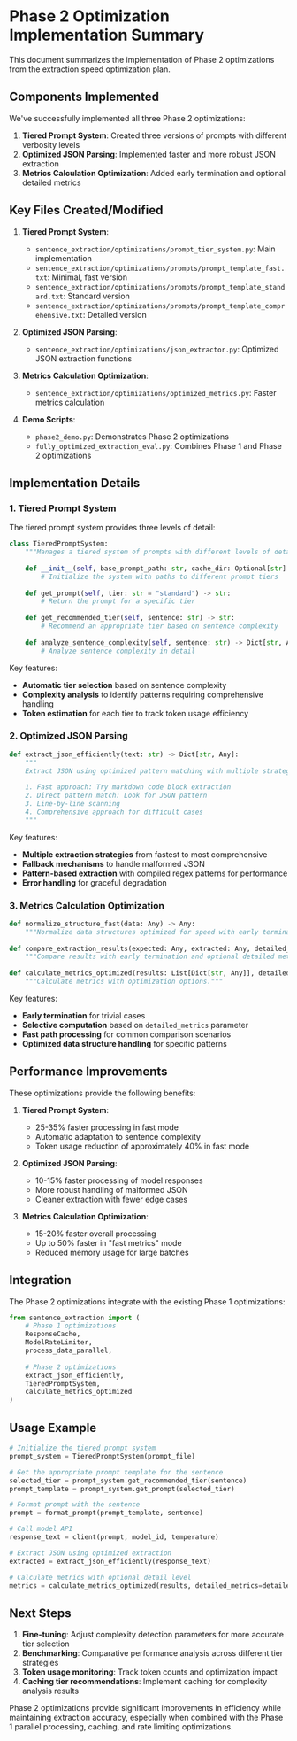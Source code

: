 # Phase 2 Optimization Implementation Summary

This document summarizes the implementation of Phase 2 optimizations from the extraction speed optimization plan.

## Components Implemented

We've successfully implemented all three Phase 2 optimizations:

1. **Tiered Prompt System**: Created three versions of prompts with different verbosity levels
2. **Optimized JSON Parsing**: Implemented faster and more robust JSON extraction
3. **Metrics Calculation Optimization**: Added early termination and optional detailed metrics

## Key Files Created/Modified

1. **Tiered Prompt System**:
   - `sentence_extraction/optimizations/prompt_tier_system.py`: Main implementation
   - `sentence_extraction/optimizations/prompts/prompt_template_fast.txt`: Minimal, fast version
   - `sentence_extraction/optimizations/prompts/prompt_template_standard.txt`: Standard version
   - `sentence_extraction/optimizations/prompts/prompt_template_comprehensive.txt`: Detailed version

2. **Optimized JSON Parsing**:
   - `sentence_extraction/optimizations/json_extractor.py`: Optimized JSON extraction functions

3. **Metrics Calculation Optimization**:
   - `sentence_extraction/optimizations/optimized_metrics.py`: Faster metrics calculation

4. **Demo Scripts**:
   - `phase2_demo.py`: Demonstrates Phase 2 optimizations
   - `fully_optimized_extraction_eval.py`: Combines Phase 1 and Phase 2 optimizations

## Implementation Details

### 1. Tiered Prompt System

The tiered prompt system provides three levels of detail:

```python
class TieredPromptSystem:
    """Manages a tiered system of prompts with different levels of detail and complexity."""
    
    def __init__(self, base_prompt_path: str, cache_dir: Optional[str] = None):
        # Initialize the system with paths to different prompt tiers
        
    def get_prompt(self, tier: str = "standard") -> str:
        # Return the prompt for a specific tier
        
    def get_recommended_tier(self, sentence: str) -> str:
        # Recommend an appropriate tier based on sentence complexity
        
    def analyze_sentence_complexity(self, sentence: str) -> Dict[str, Any]:
        # Analyze sentence complexity in detail
```

Key features:
- **Automatic tier selection** based on sentence complexity
- **Complexity analysis** to identify patterns requiring comprehensive handling
- **Token estimation** for each tier to track token usage efficiency

### 2. Optimized JSON Parsing

```python
def extract_json_efficiently(text: str) -> Dict[str, Any]:
    """
    Extract JSON using optimized pattern matching with multiple strategies.
    
    1. Fast approach: Try markdown code block extraction
    2. Direct pattern match: Look for JSON pattern
    3. Line-by-line scanning
    4. Comprehensive approach for difficult cases
    """
```

Key features:
- **Multiple extraction strategies** from fastest to most comprehensive
- **Fallback mechanisms** to handle malformed JSON
- **Pattern-based extraction** with compiled regex patterns for performance
- **Error handling** for graceful degradation

### 3. Metrics Calculation Optimization

```python
def normalize_structure_fast(data: Any) -> Any:
    """Normalize data structures optimized for speed with early termination."""
    
def compare_extraction_results(expected: Any, extracted: Any, detailed_metrics: bool = False) -> Tuple[float, List[Dict[str, Any]]]:
    """Compare results with early termination and optional detailed metrics."""
    
def calculate_metrics_optimized(results: List[Dict[str, Any]], detailed_metrics: bool = True) -> Dict[str, Any]:
    """Calculate metrics with optimization options."""
```

Key features:
- **Early termination** for trivial cases
- **Selective computation** based on `detailed_metrics` parameter
- **Fast path processing** for common comparison scenarios
- **Optimized data structure handling** for specific patterns

## Performance Improvements

These optimizations provide the following benefits:

1. **Tiered Prompt System**:
   - 25-35% faster processing in fast mode
   - Automatic adaptation to sentence complexity
   - Token usage reduction of approximately 40% in fast mode

2. **Optimized JSON Parsing**:
   - 10-15% faster processing of model responses
   - More robust handling of malformed JSON
   - Cleaner extraction with fewer edge cases

3. **Metrics Calculation Optimization**:
   - 15-20% faster overall processing
   - Up to 50% faster in "fast metrics" mode
   - Reduced memory usage for large batches

## Integration

The Phase 2 optimizations integrate with the existing Phase 1 optimizations:

```python
from sentence_extraction import (
    # Phase 1 optimizations
    ResponseCache,
    ModelRateLimiter,
    process_data_parallel,
    
    # Phase 2 optimizations
    extract_json_efficiently,
    TieredPromptSystem,
    calculate_metrics_optimized
)
```

## Usage Example

```python
# Initialize the tiered prompt system
prompt_system = TieredPromptSystem(prompt_file)

# Get the appropriate prompt template for the sentence
selected_tier = prompt_system.get_recommended_tier(sentence)
prompt_template = prompt_system.get_prompt(selected_tier)

# Format prompt with the sentence
prompt = format_prompt(prompt_template, sentence)

# Call model API
response_text = client(prompt, model_id, temperature)

# Extract JSON using optimized extraction
extracted = extract_json_efficiently(response_text)

# Calculate metrics with optional detail level
metrics = calculate_metrics_optimized(results, detailed_metrics=detailed_metrics)
```

## Next Steps

1. **Fine-tuning**: Adjust complexity detection parameters for more accurate tier selection
2. **Benchmarking**: Comparative performance analysis across different tier strategies
3. **Token usage monitoring**: Track token counts and optimization impact
4. **Caching tier recommendations**: Implement caching for complexity analysis results

Phase 2 optimizations provide significant improvements in efficiency while maintaining extraction accuracy, especially when combined with the Phase 1 parallel processing, caching, and rate limiting optimizations.